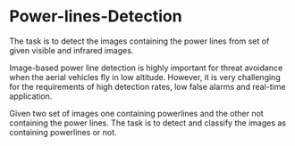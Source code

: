 # Power-lines-Detection
The task is to detect the images containing the power lines from set of given visible and infrared images.

Image-based power line detection is highly important for threat avoidance when the aerial vehicles fly in low altitude. However, it is very challenging for the requirements of high detection rates, low false alarms and real-time application.

Given two set of images one containing powerlines and the other not containing the power lines. The task is to detect and classify the images as containing powerlines or not.
